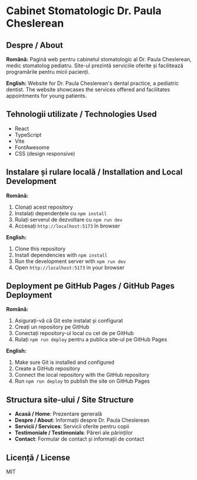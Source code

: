 # Cabinet Stomatologic Dr. Paula Cheslerean

## Despre / About

**Română:**
Pagină web pentru cabinetul stomatologic al Dr. Paula Cheslerean, medic stomatolog pediatru. Site-ul prezintă serviciile oferite și facilitează programările pentru micii pacienți.

**English:**
Website for Dr. Paula Cheslerean's dental practice, a pediatric dentist. The website showcases the services offered and facilitates appointments for young patients.

## Tehnologii utilizate / Technologies Used

- React
- TypeScript 
- Vite
- FontAwesome
- CSS (design responsive)

## Instalare și rulare locală / Installation and Local Development

**Română:**
1. Clonați acest repository
2. Instalați dependențele cu `npm install`
3. Rulați serverul de dezvoltare cu `npm run dev`
4. Accesați `http://localhost:5173` în browser

**English:**
1. Clone this repository
2. Install dependencies with `npm install`
3. Run the development server with `npm run dev`
4. Open `http://localhost:5173` in your browser

## Deployment pe GitHub Pages / GitHub Pages Deployment

**Română:**
1. Asigurați-vă că Git este instalat și configurat
2. Creați un repository pe GitHub
3. Conectați repository-ul local cu cel de pe GitHub
4. Rulați `npm run deploy` pentru a publica site-ul pe GitHub Pages

**English:**
1. Make sure Git is installed and configured
2. Create a GitHub repository
3. Connect the local repository with the GitHub repository
4. Run `npm run deploy` to publish the site on GitHub Pages

## Structura site-ului / Site Structure

- **Acasă / Home**: Prezentare generală
- **Despre / About**: Informații despre Dr. Paula Cheslerean
- **Servicii / Services**: Servicii oferite pentru copii
- **Testimoniale / Testimonials**: Păreri ale părinților
- **Contact**: Formular de contact și informații de contact

## Licență / License

MIT
